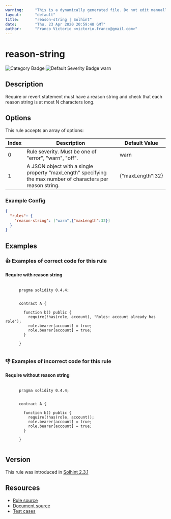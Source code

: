 ```yaml
---
warning:     "This is a dynamically generated file. Do not edit manually."
layout:      "default"
title:       "reason-string | Solhint"
date:        "Thu, 23 Apr 2020 20:59:48 GMT"
author:      "Franco Victorio <victorio.franco@gmail.com>"
---
```


# reason-string
![Category Badge](https://img.shields.io/badge/-Best%20Practise%20Rules-informational)
![Default Severity Badge warn](https://img.shields.io/badge/Default%20Severity-warn-yellow)

## Description
Require or revert statement must have a reason string and check that each reason string is at most N characters long.

## Options
This rule accepts an array of options:

| Index | Description                                                                                                 | Default Value    |
| ----- | ----------------------------------------------------------------------------------------------------------- | ---------------- |
| 0     | Rule severity. Must be one of "error", "warn", "off".                                                       | warn             |
| 1     | A JSON object with a single property "maxLength" specifying the max number of characters per reason string. | {"maxLength":32} |


### Example Config
```json
{
  "rules": {
    "reason-string": ["warn",{"maxLength":32}]
  }
}
```


## Examples
### 👍 Examples of **correct** code for this rule

#### Require with reason string

```solidity

      pragma solidity 0.4.4;
        
        
      contract A {
        
        function b() public {
          require(!has(role, account), "Roles: account already has role");
          role.bearer[account] = true;
          role.bearer[account] = true;
        }
    
      }
    
```

### 👎 Examples of **incorrect** code for this rule

#### Require without reason string

```solidity

      pragma solidity 0.4.4;
        
        
      contract A {
        
        function b() public {
          require(!has(role, account));
          role.bearer[account] = true;
          role.bearer[account] = true;
        }
    
      }
    
```

## Version
This rule was introduced in [Solhint 2.3.1](https://github.com/protofire/solhint/tree/v2.3.1)

## Resources
- [Rule source](https://github.com/protofire/solhint/tree/master/lib/rules/best-practises/reason-string.js)
- [Document source](https://github.com/protofire/solhint/tree/master/docs/rules/best-practises/reason-string.md)
- [Test cases](https://github.com/protofire/solhint/tree/master/test/rules/best-practises/reason-string.js)
